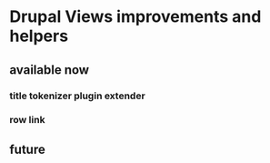 # Drupal Views improvements and helpers

## available now

### title tokenizer plugin extender

### row link 

## future
